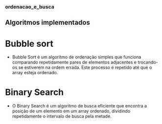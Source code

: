 ### ordenacao_e_busca

## Algoritmos implementados
# Bubble sort
- Bubble Sort é um algoritmo de ordenação simples que funciona comparando repetidamente pares de elementos adjacentes e trocando-os se estiverem na ordem errada. Este processo é repetido até que o array esteja ordenado.
# Binary Search
- O Binary Search é um algoritmo de busca eficiente que encontra a posição de um elemento em um array ordenado, dividindo repetidamente o intervalo de busca pela metade.
